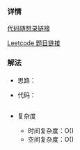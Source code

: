 ## 

### 详情

[代码随想录链接]()

[Leetcode 题目链接]()

### 解法

####

- 思路：

- 代码：

  ```js

  ```

- 复杂度

  - 时间复杂度：O()
  - 空间复杂度：O()
